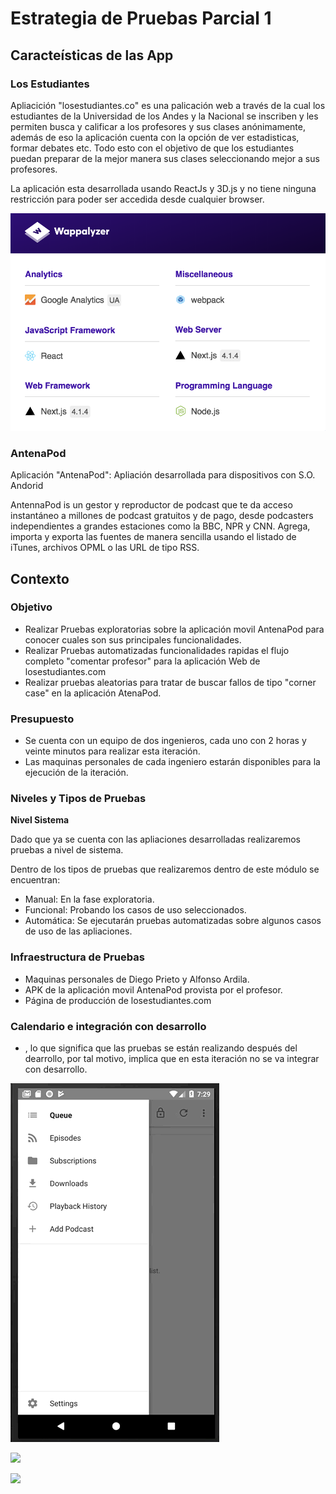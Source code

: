 # Estrategia de Pruebas Parcial 1

## Caracteísticas de las App

### Los Estudiantes

Apliacición "losestudiantes.co" es una palicación web a través de la cual los estudiantes de la Universidad de los Andes y la Nacional se inscriben y les permiten busca y calificar a los profesores y sus clases anónimamente, además de eso la aplicación cuenta con la opción de ver estadisticas, formar debates etc. Todo esto con el objetivo de que los estudiantes puedan preparar de la mejor manera sus clases seleccionando mejor a sus profesores.

La aplicación esta desarrollada usando ReactJs y 3D.js y no tiene ninguna restricción para poder ser accedida desde cualquier browser.

![](assets/le1.png)

### AntenaPod

Aplicación "AntenaPod": Apliación desarrollada para dispositivos con S.O. Andorid

AntennaPod is un gestor y reproductor de podcast que te da acceso instantáneo a millones de podcast gratuitos y de pago, desde podcasters independientes a grandes estaciones como la BBC, NPR y CNN. Agrega, importa y exporta las fuentes de manera sencilla usando el listado de iTunes, archivos OPML o las URL de tipo RSS.

## Contexto

### Objetivo

* Realizar Pruebas exploratorias sobre la aplicación movil AntenaPod para conocer cuales son sus principales funcionalidades.
* Realizar Pruebas automatizadas funcionalidades rapidas el flujo completo "comentar profesor" para la aplicación Web de losestudiantes.com 
* Realizar pruebas aleatorias para tratar de buscar fallos de tipo "corner case" en la aplicación AtenaPod.

### Presupuesto

* Se cuenta con un equipo de dos ingenieros, cada uno con 2 horas y veinte minutos para realizar esta iteración.
* Las maquinas personales de cada ingeniero estarán disponibles para la ejecución de la iteración.

### Niveles y Tipos de Pruebas

**Nivel Sistema**

Dado que ya se cuenta con las apliaciones desarrolladas realizaremos pruebas a nivel de sistema.

Dentro de los tipos de pruebas que realizaremos dentro de este módulo se encuentran:

* Manual: En la fase exploratoria.
* Funcional: Probando los casos de uso seleccionados.
* Automática: Se ejecutarán pruebas automatizadas sobre algunos casos de uso de las apliaciones.

### Infraestructura de Pruebas

* Maquinas personales de Diego Prieto y Alfonso Ardila.
* APK de la aplicación movil AntenaPod provista por el profesor.
* Página de producción de losestudiantes.com

### Calendario e integración con desarrollo

* , lo que significa que las pruebas se están realizando después del dearrollo, por tal motivo, implica que en esta iteración no se va integrar con desarrollo.

![](assets/antennapod1.gif)

![](assets/le-manual.gif)

![](assets/le-manual2.gif)